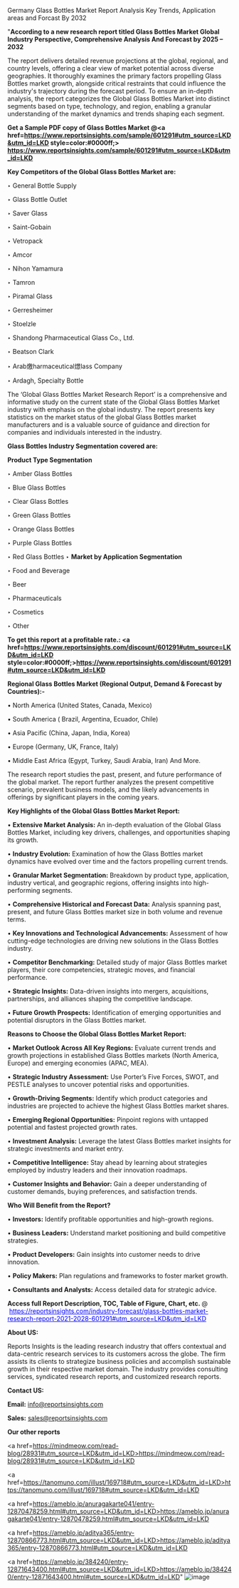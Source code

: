 Germany Glass Bottles Market Report Analysis Key Trends, Application areas and Forcast By 2032

"<strong>According to a new research report titled Glass Bottles Market Global Industry Perspective, Comprehensive Analysis And Forecast by 2025 – 2032</strong>

The report delivers detailed revenue projections at the global, regional, and country levels, offering a clear view of market potential across diverse geographies. It thoroughly examines the primary factors propelling Glass Bottles market growth, alongside critical restraints that could influence the industry's trajectory during the forecast period. To ensure an in-depth analysis, the report categorizes the Global Glass Bottles Market into distinct segments based on type, technology, and region, enabling a granular understanding of the market dynamics and trends shaping each segment.

<strong>Get a Sample PDF copy of Glass Bottles Market </strong><strong>@<a href=https://www.reportsinsights.com/sample/601291#utm_source=LKD&utm_id=LKD style=color:#0000ff;> https://www.reportsinsights.com/sample/601291#utm_source=LKD&utm_id=LKD</a></strong></font>

<strong>Key Competitors of the Global Glass Bottles Market are:</strong>

‣ General Bottle Supply

‣ Glass Bottle Outlet

‣ Saver Glass

‣ Saint-Gobain

‣ Vetropack

‣ Amcor

‣ Nihon Yamamura

‣ Tamron

‣ Piramal Glass

‣ Gerresheimer

‣ Stoelzle

‣ Shandong Pharmaceutical Glass Co., Ltd.

‣ Beatson Clark

‣ Arab燩harmaceutical燝lass Company

‣ Ardagh, Specialty Bottle

The ‘Global Glass Bottles Market Research Report’ is a comprehensive and informative study on the current state of the Global Glass Bottles Market industry with emphasis on the global industry. The report presents key statistics on the market status of the global Glass Bottles market manufacturers and is a valuable source of guidance and direction for companies and individuals interested in the industry.

<strong>Glass Bottles Industry Segmentation covered are:</strong>

<strong>Product Type Segmentation</strong>

‣ Amber Glass Bottles

‣ Blue Glass Bottles

‣ Clear Glass Bottles

‣ Green Glass Bottles

‣ Orange Glass Bottles

‣ Purple Glass Bottles

‣ Red Glass Bottles
‣ 
<strong>Market by Application Segmentation</strong>

‣ Food and Beverage

‣ Beer

‣ Pharmaceuticals

‣ Cosmetics

‣ Other

<strong>To get this report at a profitable rate.: <a href=https://www.reportsinsights.com/discount/601291#utm_source=LKD&utm_id=LKD style=color:#0000ff;>https://www.reportsinsights.com/discount/601291#utm_source=LKD&utm_id=LKD</a></strong></font>

<strong>Regional Glass Bottles Market (Regional Output, Demand &amp; Forecast by Countries):-</strong>

• North America (United States, Canada, Mexico)

• South America ( Brazil, Argentina, Ecuador, Chile)

• Asia Pacific (China, Japan, India, Korea)

• Europe (Germany, UK, France, Italy)

• Middle East Africa (Egypt, Turkey, Saudi Arabia, Iran) And More.

The research report studies the past, present, and future performance of the global market. The report further analyzes the present competitive scenario, prevalent business models, and the likely advancements in offerings by significant players in the coming years.

<strong>Key Highlights of the Global Glass Bottles Market Report:</strong>

• <strong>Extensive Market Analysis:</strong> An in-depth evaluation of the Global Glass Bottles Market, including key drivers, challenges, and opportunities shaping its growth.

• <strong>Industry Evolution:</strong> Examination of how the Glass Bottles market dynamics have evolved over time and the factors propelling current trends.

• <strong>Granular Market Segmentation:</strong> Breakdown by product type, application, industry vertical, and geographic regions, offering insights into high-performing segments.

• <strong>Comprehensive Historical and Forecast Data:</strong> Analysis spanning past, present, and future Glass Bottles market size in both volume and revenue terms.

• <strong>Key Innovations and Technological Advancements:</strong> Assessment of how cutting-edge technologies are driving new solutions in the Glass Bottles industry.

• <strong>Competitor Benchmarking:</strong> Detailed study of major Glass Bottles market players, their core competencies, strategic moves, and financial performance.

• <strong>Strategic Insights:</strong> Data-driven insights into mergers, acquisitions, partnerships, and alliances shaping the competitive landscape.

• <strong>Future Growth Prospects:</strong> Identification of emerging opportunities and potential disruptors in the Glass Bottles market.

<strong>Reasons to Choose the Global Glass Bottles Market Report:</strong>

• <strong>Market Outlook Across All Key Regions:</strong> Evaluate current trends and growth projections in established Glass Bottles markets (North America, Europe) and emerging economies (APAC, MEA).

• <strong>Strategic Industry Assessment:</strong> Use Porter’s Five Forces, SWOT, and PESTLE analyses to uncover potential risks and opportunities.

• <strong>Growth-Driving Segments:</strong> Identify which product categories and industries are projected to achieve the highest Glass Bottles market shares.

• <strong>Emerging Regional Opportunities:</strong> Pinpoint regions with untapped potential and fastest projected growth rates.

• <strong>Investment Analysis:</strong> Leverage the latest Glass Bottles market insights for strategic investments and market entry.

• <strong>Competitive Intelligence:</strong> Stay ahead by learning about strategies employed by industry leaders and their innovation roadmaps.

• <strong>Customer Insights and Behavior:</strong> Gain a deeper understanding of customer demands, buying preferences, and satisfaction trends.

<strong>Who Will Benefit from the Report?</strong>

• <strong>Investors:</strong> Identify profitable opportunities and high-growth regions.

• <strong>Business Leaders:</strong> Understand market positioning and build competitive strategies.

• <strong>Product Developers:</strong> Gain insights into customer needs to drive innovation.

• <strong>Policy Makers:</strong> Plan regulations and frameworks to foster market growth.

• <strong>Consultants and Analysts:</strong> Access detailed data for strategic advice.
</ul>
<strong>Access full Report Description, TOC, Table of Figure, Chart, etc. </strong>@  <a href=https://reportsinsights.com/industry-forecast/glass-bottles-market-research-report-2021-2028-601291#utm_source=LKD&utm_id=LKD style=color:#0000ff;>https://reportsinsights.com/industry-forecast/glass-bottles-market-research-report-2021-2028-601291#utm_source=LKD&utm_id=LKD</a></font>

<strong><strong>About US</strong>:</strong>

Reports Insights is the leading research industry that offers contextual and data-centric research services to its customers across the globe. The firm assists its clients to strategize business policies and accomplish sustainable growth in their respective market domain. The industry provides consulting services, syndicated research reports, and customized research reports.

<strong>Contact US:</strong>

<p class=""""><b>Email:</b> <a href=mailto:info@reportsinsights.com>info@reportsinsights.com</a></p>
<p class=""""><b>Sales:</b> <a href=mailto:sales@reportsinsights.com>sales@reportsinsights.com</a></p>

<strong>Our other reports</strong>

<a href=https://mindmeow.com/read-blog/28931#utm_source=LKD&utm_id=LKD>https://mindmeow.com/read-blog/28931#utm_source=LKD&utm_id=LKD</a>

<a href=https://tanomuno.com/illust/169718#utm_source=LKD&utm_id=LKD>https://tanomuno.com/illust/169718#utm_source=LKD&utm_id=LKD</a>

<a href=https://ameblo.jp/anuragakarte041/entry-12870478259.html#utm_source=LKD&utm_id=LKD>https://ameblo.jp/anuragakarte041/entry-12870478259.html#utm_source=LKD&utm_id=LKD</a>

<a href=https://ameblo.jp/aditya365/entry-12870866773.html#utm_source=LKD&utm_id=LKD>https://ameblo.jp/aditya365/entry-12870866773.html#utm_source=LKD&utm_id=LKD</a>

<a href=https://ameblo.jp/384240/entry-12871643400.html#utm_source=LKD&utm_id=LKD>https://ameblo.jp/384240/entry-12871643400.html#utm_source=LKD&utm_id=LKD</a>"
![image](https://github.com/user-attachments/assets/17725231-9c74-4b78-aebf-a383830cdcaf)
